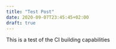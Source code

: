 ```yaml
---
title: "Test Post"
date: 2020-09-07T23:45:45+02:00
draft: true
---
```



This is a test of the CI building capabilities
